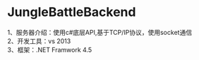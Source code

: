 # JungleBattleBackend
1、服务器介绍：使用c#底层API,基于TCP/IP协议，使用socket通信<br>
2、开发工具：vs 2013<br>
3、框架：.NET Framwork 4.5<br>
 
